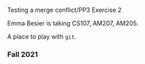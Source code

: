 Testing a merge conflict/PP3 Exercise 2

Emma Besier is taking CS107, AM207, AM205.

A place to play with `git`.

### Fall 2021

